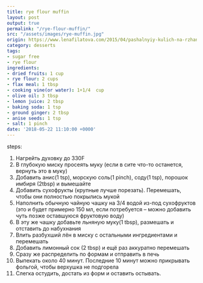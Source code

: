 ```yaml
---
title: rye flour muffin
layout: post
output: true
permalink: "/rye-flour-muffin/"
src: "/assets/images/rye-muffin.jpg"
origin: https://www.lenafilatova.com/2015/04/pashalnyiy-kulich-na-rzhanoy-muce/
category: desserts
tags:
- sugar free
- rye flour
ingredients:
- dried fruits: 1 cup
- rye flour: 2 cups
- flax meal: 1 tbsp
- cooking vine(or water): 1+1/4  cup
- olive oil: 3 tbsp
- lemon juice: 2 tbsp
- baking soda: 1 tsp
- ground ginger: 2 tbsp
- anise seeds: 1 tsp
- salt: 1 pinch
date: '2018-05-22 11:10:00 +0000'
---
```


steps:
1. Нагрейть духовку до 330F
2. В глубокую миску просеять муку (если в сите что-то останется, вернуть это в муку)
3. Добавить анис(1 tsp), морскую соль(1 pinch), соду(1 tsp), порошок имбиря (2tbsp) и вымешайте
4. Добавить сухофрукты (крупные лучше порезать). Перемешать, чтобы они полностью покрылись мукой
5. Наполнить обычную чайную чашку на 3/4 водой из-под сухофруктов (это и будет примерно 150 мл, если потребуется – можно добавить чуть позже оставшуюся фруктовую воду)
6. В эту же чашку добавьте льняную муку(1 tbsp), размешать и отставить до набухнания
7. Влить разбухший лён в миску с остальными ингредиентами и перемешать
8. Добавить лимонный сок (2 tbsp) и ещё раз аккуратно перемешать
9. Сразу же распределить по формам и отправить в печь
10. Выпекать около 40 минут. Последние 10 минут можно прикрывать фольгой, чтобы верхушка не подгорела
11. Слегка остудить, достать из форм и оставить остывать.